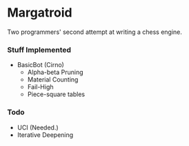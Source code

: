 
# Margatroid
Two programmers' second attempt at writing a chess engine.

### Stuff Implemented
  - BasicBot (Cirno)
    - Alpha-beta Pruning
    - Material Counting
    - Fail-High
    - Piece-square tables

### Todo
  - UCI (Needed.)
  - Iterative Deepening
